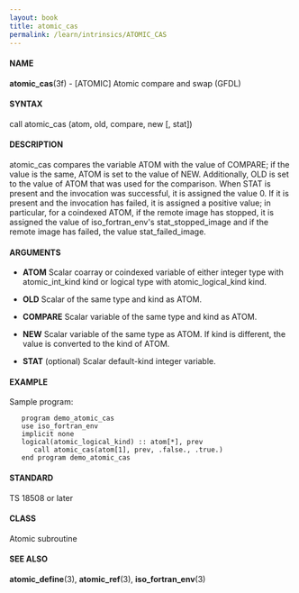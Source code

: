```yaml
---
layout: book
title: atomic_cas
permalink: /learn/intrinsics/ATOMIC_CAS
---
```

#### NAME

__atomic\_cas__(3f) - \[ATOMIC\] Atomic compare and swap
(GFDL)

#### SYNTAX

call atomic\_cas (atom, old, compare, new \[, stat\])

#### DESCRIPTION

atomic\_cas compares the variable ATOM with the value of COMPARE; if the
value is the same, ATOM is set to the value of NEW. Additionally, OLD is
set to the value of ATOM that was used for the comparison. When STAT is
present and the invocation was successful, it is assigned the value 0.
If it is present and the invocation has failed, it is assigned a
positive value; in particular, for a coindexed ATOM, if the remote image
has stopped, it is assigned the value of iso\_fortran\_env's
stat\_stopped\_image and if the remote image has failed, the value
stat\_failed\_image.

#### ARGUMENTS

  - __ATOM__
    Scalar coarray or coindexed variable of either integer type with
    atomic\_int\_kind kind or logical type with atomic\_logical\_kind
    kind.

  - __OLD__
    Scalar of the same type and kind as ATOM.

  - __COMPARE__
    Scalar variable of the same type and kind as ATOM.

  - __NEW__
    Scalar variable of the same type as ATOM. If kind is different, the
    value is converted to the kind of ATOM.

  - __STAT__
    (optional) Scalar default-kind integer variable.

#### EXAMPLE

Sample program:

```
   program demo_atomic_cas
   use iso_fortran_env
   implicit none
   logical(atomic_logical_kind) :: atom[*], prev
      call atomic_cas(atom[1], prev, .false., .true.)
   end program demo_atomic_cas
```

#### STANDARD

TS 18508 or later

#### CLASS

Atomic subroutine

#### SEE ALSO

__atomic\_define__(3), __atomic\_ref__(3), __iso\_fortran\_env__(3)
